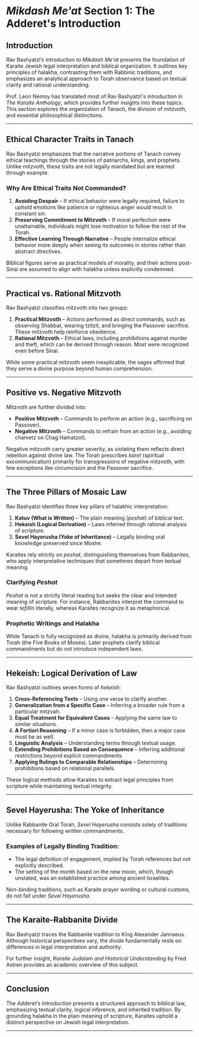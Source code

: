 # *Mikdash Me'at* Section 1: The Adderet's Introduction

## Introduction
Rav Bashyatzi’s introduction to *Mikdash Me'at* presents the foundation of Karaite Jewish legal interpretation and biblical organization. It outlines key principles of halakha, contrasting them with Rabbinic traditions, and emphasizes an analytical approach to Torah observance based on textual clarity and rational understanding. 

Prof. Leon Nemoy has translated most of Rav Bashyatzi's introduction in *The Karaite Anthology*, which provides further insights into these topics. This section explores the organization of Tanach, the division of mitzvoth, and essential philosophical distinctions.

---

## Ethical Character Traits in Tanach
Rav Bashyatzi emphasizes that the narrative portions of Tanach convey ethical teachings through the stories of patriarchs, kings, and prophets. Unlike mitzvoth, these traits are not legally mandated but are learned through example.

### Why Are Ethical Traits Not Commanded?
1. **Avoiding Despair** – If ethical behavior were legally required, failure to uphold emotions like patience or righteous anger would result in constant sin.
2. **Preserving Commitment to Mitzvoth** – If moral perfection were unattainable, individuals might lose motivation to follow the rest of the Torah.
3. **Effective Learning Through Narrative** – People internalize ethical behavior more deeply when seeing its outcomes in stories rather than abstract directives.

Biblical figures serve as practical models of morality, and their actions post-Sinai are assumed to align with halakha unless explicitly condemned.

---

## Practical vs. Rational Mitzvoth
Rav Bashyatzi classifies mitzvoth into two groups:

1. **Practical Mitzvoth** – Actions performed as direct commands, such as observing Shabbat, wearing tzitzit, and bringing the Passover sacrifice. These mitzvoth help reinforce obedience.
2. **Rational Mitzvoth** – Ethical laws, including prohibitions against murder and theft, which can be derived through reason. Most were recognized even before Sinai.

While some practical mitzvoth seem inexplicable, the sages affirmed that they serve a divine purpose beyond human comprehension.

---

## Positive vs. Negative Mitzvoth
Mitzvoth are further divided into:
- **Positive Mitzvoth** – Commands to perform an action (e.g., sacrificing on Passover).
- **Negative Mitzvoth** – Commands to refrain from an action (e.g., avoiding chametz on Chag Hamatzot).

Negative mitzvoth carry greater severity, as violating them reflects direct rebellion against divine law. The Torah prescribes *karet* (spiritual excommunication) primarily for transgressions of negative mitzvoth, with few exceptions like circumcision and the Passover sacrifice.

---

## The Three Pillars of Mosaic Law
Rav Bashyatzi identifies three key pillars of halakhic interpretation:

1. **Katuv (What is Written)** – The plain meaning (*peshat*) of biblical text.
2. **Hekeish (Logical Derivation)** – Laws inferred through rational analysis of scripture.
3. **Sevel Hayerusha (Yoke of Inheritance)** – Legally binding oral knowledge preserved since Moshe.

Karaites rely strictly on *peshat*, distinguishing themselves from Rabbanites, who apply interpretative techniques that sometimes depart from textual meaning.

### Clarifying *Peshat*
*Peshat* is not a strictly literal reading but seeks the clear and intended meaning of scripture. For instance, Rabbanites interpret the command to wear *tefillin* literally, whereas Karaites recognize it as metaphorical. 

### Prophetic Writings and Halakha
While Tanach is fully recognized as divine, halakha is primarily derived from Torah (the Five Books of Moses). Later prophets clarify biblical commandments but do not introduce independent laws.

---

## Hekeish: Logical Derivation of Law
Rav Bashyatzi outlines seven forms of *hekeish*:

1. **Cross-Referencing Texts** – Using one verse to clarify another.
2. **Generalization from a Specific Case** – Inferring a broader rule from a particular mitzvah.
3. **Equal Treatment for Equivalent Cases** – Applying the same law to similar situations.
4. **A Fortiori Reasoning** – If a minor case is forbidden, then a major case must be as well.
5. **Linguistic Analysis** – Understanding terms through textual usage.
6. **Extending Prohibitions Based on Consequence** – Inferring additional restrictions beyond explicit commandments.
7. **Applying Rulings to Comparable Relationships** – Determining prohibitions based on relational parallels.

These logical methods allow Karaites to extract legal principles from scripture while maintaining textual integrity.

---

## Sevel Hayerusha: The Yoke of Inheritance
Unlike Rabbanite Oral Torah, *Sevel Hayerusha* consists solely of traditions necessary for following written commandments.

### Examples of Legally Binding Tradition:
- The legal definition of engagement, implied by Torah references but not explicitly described.
- The setting of the month based on the new moon, which, though unstated, was an established practice among ancient Israelites.

Non-binding traditions, such as Karaite prayer wording or cultural customs, do not fall under *Sevel Hayerusha*.

---

## The Karaite-Rabbanite Divide
Rav Bashyatzi traces the Rabbanite tradition to King Alexander Jannaeus. Although historical perspectives vary, the divide fundamentally rests on differences in legal interpretation and authority.

For further insight, *Karaite Judaism and Historical Understanding* by Fred Astren provides an academic overview of this subject.

---

## Conclusion
The *Adderet’s Introduction* presents a structured approach to biblical law, emphasizing textual clarity, logical inference, and inherited tradition. By grounding halakha in the plain meaning of scripture, Karaites uphold a distinct perspective on Jewish legal interpretation.

---